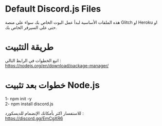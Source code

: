 # Default Discord.js Files
هذه الملفات الأساسية لبدأ عمل البوت الخاص بك سواء على منصة Glitch او Heroku او حتى على السيرفر الخاص بك.

# طريقة التثبيت
اتبع الخطوات في الرابط التالي : <br /> https://nodejs.org/en/download/package-manager/

# خطوات بعد تثبيت Node.js
1- npm init -y <br />
2- npm install discord.js

للاستفسار اكثر بأمكانك الإنضمام للديسكورد :<br /> https://discord.gg/EmCgXR6
